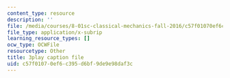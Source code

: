 ```yaml
---
content_type: resource
description: ''
file: /media/courses/8-01sc-classical-mechanics-fall-2016/c57f01070ef6c395d6bf9de9e98daf3c_30Ww1HsRblM.srt
file_type: application/x-subrip
learning_resource_types: []
ocw_type: OCWFile
resourcetype: Other
title: 3play caption file
uid: c57f0107-0ef6-c395-d6bf-9de9e98daf3c
---
```

